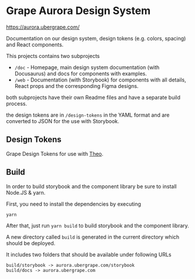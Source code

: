 # Grape Aurora Design System

https://aurora.ubergrape.com/

Documentation on our design system, design tokens (e.g. colors, spacing) and React components.

This projects contains two subprojects

* `/doc` - Homepage, main design system documentation (with Docusaurus) and docs for components with examples.
* `/web` - Documentation (with Storybook) for components with all details, React props and the corresponding Figma designs.

both subprojects have their own Readme files and have a separate build process.

the design tokens are in `/design-tokens` in the YAML format and are converted to JSON for the use with Storybook.

## Design Tokens

Grape Design Tokens for use with [Theo](https://github.com/salesforce-ux/theo).

## Build

In order to build storybook and the component library be sure to install Node.JS & yarn.

First, you need to install the dependencies by executing

```
yarn
```

After that, just run `yarn build` to build storybook and the component library.

A new directory called `build` is generated in the current directory which should be deployed.

It includes two folders that should be available under following URLs

```
build/storybook -> aurora.ubergrape.com/storybook
build/docs -> aurora.ubergrape.com
```
